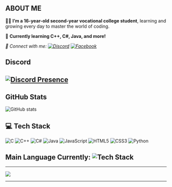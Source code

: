 ## **ABOUT ME**

👨‍💻 **I’m a 16-year-old second-year vocational college student**, learning and growing every day to master the world of coding. 

🌱 **Currently learning C++, C#, Java, and more!**

*🔗 Connect with me:  [![Discord](https://img.shields.io/badge/Discord-%237289DA.svg?style=for-the-badge&logo=discord&logoColor=white)](https://discord.com/users/1109103765308583960) [![Facebook](https://img.shields.io/badge/Facebook-%231877F2.svg?style=for-the-badge&logo=facebook&logoColor=white)](https://www.facebook.com/Wh0AmlIl)*



## **Discord**
[![Discord Presence](https://lanyard.cnrad.dev/api/1109103765308583960)](https://discord.com/users/1109103765308583960)
---

## **GitHub Stats**

![GitHub stats](https://github-readme-stats.vercel.app/api?username=NguyenMinh08&show_icons=true&hide_title=true&count_private=true&hide=prs&theme=tokyonight)

## 💻 **Tech Stack**
![C](https://img.shields.io/badge/c-%2300599C.svg?style=for-the-badge&logo=c&logoColor=white) ![C++](https://img.shields.io/badge/c%2B%2B-%2300599C.svg?style=for-the-badge&logo=c%2B%2B&logoColor=white) ![C#](https://img.shields.io/badge/c%23-%23239120.svg?style=for-the-badge&logo=c-sharp&logoColor=white) ![Java](https://img.shields.io/badge/java-%23F7DF1E.svg?style=for-the-badge&logo=java&logoColor=white) ![JavaScript](https://img.shields.io/badge/javascript-%23323330.svg?style=for-the-badge&logo=javascript&logoColor=%23F7DF1E) ![HTML5](https://img.shields.io/badge/html5-%23E34F26.svg?style=for-the-badge&logo=html5&logoColor=white) ![CSS3](https://img.shields.io/badge/css3-%231572B6.svg?style=for-the-badge&logo=css3&logoColor=white) ![Python](https://img.shields.io/badge/python-%2314354C.svg?style=for-the-badge&logo=python&logoColor=white)
## Main Language Currently: ![Tech Stack](https://img.shields.io/badge/C%2B%2B-%2300599C.svg?style=for-the-badge&logo=c%2B%2B&logoColor=white)

---

[![](https://visitcount.itsvg.in/api?id=NguyenMinh08&icon=0&color=8)](https://visitcount.itsvg.in)

---
